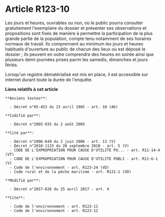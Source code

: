 # Article R123-10

Les jours et heures, ouvrables ou non, où le public pourra consulter gratuitement l'exemplaire du dossier et présenter ses
observations et propositions sont fixés de manière à permettre la participation de la plus grande partie de la population,
compte tenu notamment de ses horaires normaux de travail. Ils comprennent au minimum les jours et heures habituels
d'ouverture au public de chacun des lieux où est déposé le dossier ; ils peuvent en outre comprendre des heures en soirée
ainsi que plusieurs demi-journées prises parmi les samedis, dimanches et jours fériés.

Lorsqu'un registre dématérialisé est mis en place, il est accessible sur internet durant toute la durée de l'enquête.

**Liens relatifs à cet article**

	**Anciens textes**:

	  - Décret n°85-453 du 23 avril 1985 - art. 10 (Ab)

	**Codifié par**:

	  - Décret n°2005-935 du 2 août 2005

	**Cité par**:

	  - Décret n°2006-649 du 2 juin 2006 - art. 13 (V)
	  - Décret n°2010-1133 du 28 septembre 2010 - art. 5 (V)
	  - CODE DE L'EXPROPRIATION POUR CAUSE D'UTILITE PU... - art. R11-14-4 (VT)
	  - CODE DE L'EXPROPRIATION POUR CAUSE D'UTILITE PUBLI - art. R11-6-1 (V)
	  - Code de l'environnement - art. R123-24 (VD)
	  - Code rural et de la pêche maritime - art. R121-1 (VD)

	**Modifié par**:

	  - Décret n°2017-626 du 25 avril 2017 - art. 4

	**Cite**:

	  - Code de l'environnement - art. R123-11
	  - Code de l'environnement - art. R123-12
